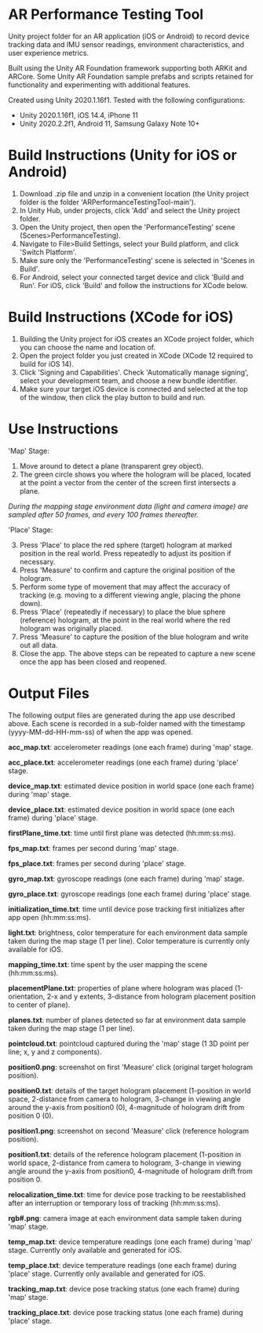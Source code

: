 # AR Performance Testing Tool

Unity project folder for an AR application (iOS or Android) to record device tracking data and IMU sensor readings, environment characteristics, and user experience metrics.

Built using the Unity AR Foundation framework supporting both ARKit and ARCore. Some Unity AR Foundation sample prefabs and scripts retained for functionality and experimenting with additional features.

Created using Unity 2020.1.16f1. Tested with the following configurations:
- Unity 2020.1.16f1, iOS 14.4, iPhone 11
- Unity 2020.2.2f1, Android 11, Samsung Galaxy Note 10+ 

# Build Instructions (Unity for iOS or Android)

1) Download .zip file and unzip in a convenient location (the Unity project folder is the folder 'ARPerformanceTestingTool-main'). 
2) In Unity Hub, under projects, click 'Add' and select the Unity project folder.
3) Open the Unity project, then open the 'PerformanceTesting' scene (Scenes>PerformanceTesting).
4) Navigate to File>Build Settings, select your Build platform, and click 'Switch Platform'.
5) Make sure only the 'PerformanceTesting' scene is selected in 'Scenes in Build'.
6) For Android, select your connected target device and click 'Build and Run'. For iOS, click 'Build' and follow the instructions for XCode below.

# Build Instructions (XCode for iOS)

1) Building the Unity project for iOS creates an XCode project folder, which you can choose the name and location of.
2) Open the project folder you just created in XCode (XCode 12 required to build for iOS 14).
3) Click 'Signing and Capabilities'. Check 'Automatically manage signing', select your development team, and choose a new bundle identifier.
4) Make sure your target iOS device is connected and selected at the top of the window, then click the play button to build and run.

# Use Instructions

'Map' Stage:
1) Move around to detect a plane (transparent grey object). 
2) The green circle shows you where the hologram will be placed, located at the point a vector from the center of the screen first intersects a plane.

*During the mapping stage environment data (light and camera image) are sampled after 50 frames, and every 100 frames thereafter.*

'Place' Stage:

3) Press 'Place' to place the red sphere (target) hologram at marked position in the real world. Press repeatedly to adjust its position if necessary. 
4) Press 'Measure' to confirm and capture the original position of the hologram.
5) Perform some type of movement that may affect the accuracy of tracking (e.g. moving to a different viewing angle, placing the phone down).
6) Press 'Place' (repeatedly if necessary) to place the blue sphere (reference) hologram, at the point in the real world where the red hologram was originally placed.
7) Press 'Measure' to capture the position of the blue hologram and write out all data.
8) Close the app. The above steps can be repeated to capture a new scene once the app has been closed and reopened.

# Output Files

The following output files are generated during the app use described above. Each scene is recorded in a sub-folder named with the timestamp (yyyy-MM-dd-HH-mm-ss) of when the app was opened.

**acc_map.txt**: accelerometer readings (one each frame) during 'map' stage.

**acc_place.txt**: accelerometer readings (one each frame) during 'place' stage.

**device_map.txt**: estimated device position in world space (one each frame) during 'map' stage.

**device_place.txt**: estimated device position in world space (one each frame) during 'place' stage.

**firstPlane_time.txt**: time until first plane was detected (hh:mm:ss:ms).

**fps_map.txt**: frames per second during 'map' stage.

**fps_place.txt**: frames per second during 'place' stage.

**gyro_map.txt**: gyroscope readings (one each frame) during 'map' stage.

**gyro_place.txt**: gyroscope readings (one each frame) during 'place' stage.

**initialization_time.txt**: time until device pose tracking first initializes after app open (hh:mm:ss:ms).

**light.txt**: brightness, color temperature for each environment data sample taken during the map stage (1 per line). Color temperature is currently only available for iOS.

**mapping_time.txt**: time spent by the user mapping the scene (hh:mm:ss:ms).

**placementPlane.txt**: properties of plane where hologram was placed (1-orientation, 2-x and y extents, 3-distance from hologram placement position to center of plane).

**planes.txt**: number of planes detected so far at environment data sample taken during the map stage (1 per line).

**pointcloud.txt**: pointcloud captured during the 'map' stage (1 3D point per line; x, y and z components).

**position0.png**: screenshot on first 'Measure' click (original target hologram position).

**position0.txt**: details of the target hologram placement (1-position in world space, 2-distance from camera to hologram, 3-change in viewing angle around the y-axis from position0 (0), 4-magnitude of hologram drift from position 0 (0).

**position1.png**: screenshot on second 'Measure' click (reference hologram position).

**position1.txt**: details of the reference hologram placement (1-position in world space, 2-distance from camera to hologram, 3-change in viewing angle around the y-axis from position0, 4-magnitude of hologram drift from position 0.

**relocalization_time.txt**: time for device pose tracking to be reestablished after an interruption or temporary loss of tracking (hh:mm:ss:ms).

**rgb#.png**: camera image at each environment data sample taken during 'map' stage.

**temp_map.txt**: device temperature readings (one each frame) during 'map' stage. Currently only available and generated for iOS.

**temp_place.txt**: device temperature readings (one each frame) during 'place' stage. Currently only available and generated for iOS.

**tracking_map.txt**: device pose tracking status (one each frame) during 'map' stage.

**tracking_place.txt**: device pose tracking status (one each frame) during 'place' stage.
